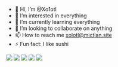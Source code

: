 - 👋 Hi, I’m @Xo1otl
- 👀 I’m interested in everything
- 🌱 I’m currently learning everything
- 💞️ I’m looking to collaborate on anything
- 📫 How to reach me xolotl@mictlan.site
- ⚡ Fun fact: I like sushi

![](http://github-profile-summary-cards.vercel.app/api/cards/profile-details?username=Xo1otl&theme=default)
![](http://github-profile-summary-cards.vercel.app/api/cards/repos-per-language?username=Xo1otl&theme=default&exclude=Jupyter%20Notebook)
![](http://github-profile-summary-cards.vercel.app/api/cards/most-commit-language?username=Xo1otl&theme=default&exclude=Jupyter%20Notebook)
![](http://github-profile-summary-cards.vercel.app/api/cards/stats?username=Xo1otl&theme=default)
![](http://github-profile-summary-cards.vercel.app/api/cards/productive-time?username=Xo1otl&theme=default&utcOffset=9)
